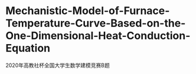 # Mechanistic-Model-of-Furnace-Temperature-Curve-Based-on-the-One-Dimensional-Heat-Conduction-Equation
2020年高教社杯全国大学生数学建模竞赛B题
